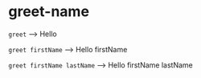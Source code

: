 # greet-name
```greet``` --> Hello

```greet firstName``` --> Hello firstName

```greet firstName lastName``` --> Hello firstName lastName
